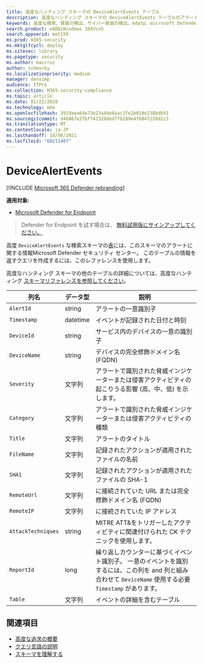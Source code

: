 ```yaml
---
title: 高度なハンティング スキーマの DeviceAlertEvents テーブル
description: 高度なハンティング スキーマの DeviceAlertEvents テーブルのアラート生成イベントについて説明します。
keywords: 高度な検索、脅威の検出、サイバー脅威の検出、mdatp、microsoft Defender atp、エンドポイント用の microsoft Defender、wdatp 検索、クエリ、テレメトリ、スキーマ参照、kusto、table、column、データ型、説明、DeviceAlertEvents、アラート、重大度、カテゴリ
search.product: eADQiWindows 10XVcnh
search.appverid: met150
ms.prod: m365-security
ms.mktglfcycl: deploy
ms.sitesec: library
ms.pagetype: security
ms.author: maccruz
author: schmurky
ms.localizationpriority: medium
manager: dansimp
audience: ITPro
ms.collection: M365-security-compliance
ms.topic: article
ms.date: 01/22/2020
ms.technology: mde
ms.openlocfilehash: 3919aea64e73e23a4de6aac3fe2b01de238bdb91
ms.sourcegitcommit: d4b867e37bf741528ded7fb289e4f6847228d2c5
ms.translationtype: MT
ms.contentlocale: ja-JP
ms.lasthandoff: 10/06/2021
ms.locfileid: "60211407"
---
```

# <a name="devicealertevents"></a>DeviceAlertEvents

[!INCLUDE [Microsoft 365 Defender rebranding](../../includes/microsoft-defender.md)]

**適用対象:**
- [Microsoft Defender for Endpoint](https://go.microsoft.com/fwlink/p/?linkid=2154037)



> Defender for Endpoint を試す場合は、 [無料試用版にサインアップしてください。](https://signup.microsoft.com/create-account/signup?products=7f379fee-c4f9-4278-b0a1-e4c8c2fcdf7e&ru=https://aka.ms/MDEp2OpenTrial?ocid=docs-wdatp-advancedhuntingref-abovefoldlink)

高度 `DeviceAlertEvents` な検索スキーマの[表](advanced-hunting-overview.md)には、このスキーマのアラートに関する情報Microsoft Defender セキュリティ センター。 このテーブルの情報を返すクエリを作成するには、このレファレンスを使用します。

高度なハンティング スキーマの他のテーブルの詳細については、高度なハンティング [スキーマリファレンスを参照してください](advanced-hunting-schema-reference.md)。

|列名|データ型|説明|
|---|---|---|
|`AlertId`|string|アラートの一意識別子|
|`Timestamp`|datetime|イベントが記録された日付と時刻|
|`DeviceId`|string|サービス内のデバイスの一意の識別子|
|`DeviceName`|string|デバイスの完全修飾ドメイン名 (FQDN)|
|`Severity`|文字列|アラートで識別された脅威インジケーターまたは侵害アクティビティの起こりうる影響 (高、中、低) を示します。|
|`Category`|文字列|アラートで識別された脅威インジケーターまたは侵害アクティビティの種類|
|`Title`|文字列|アラートのタイトル|
|`FileName`|文字列|記録されたアクションが適用されたファイルの名前|
|`SHA1`|文字列|記録されたアクションが適用されたファイルの SHA-1|
|`RemoteUrl`|文字列|に接続されていた URL または完全修飾ドメイン名 (FQDN)|
|`RemoteIP`|文字列|に接続されていた IP アドレス|
|`AttackTechniques`|string|MITRE ATT&をトリガーしたアクティビティに関連付けられた CK テクニックを使用します。|
|`ReportId`|long|繰り返しカウンターに基づくイベント識別子。 一意のイベントを識別するには、この列を and 列と組み合わせて `DeviceName` 使用する必要 `Timestamp` があります。|
|`Table`|文字列|イベントの詳細を含むテーブル|

## <a name="related-topics"></a>関連項目

- [高度な追求の概要](advanced-hunting-overview.md)
- [クエリ言語の説明](advanced-hunting-query-language.md)
- [スキーマを理解する](advanced-hunting-schema-reference.md)
